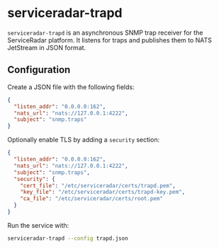 # serviceradar-trapd

`serviceradar-trapd` is an asynchronous SNMP trap receiver for the ServiceRadar platform. It listens for traps and publishes them to NATS JetStream in JSON format.

## Configuration

Create a JSON file with the following fields:

```json
{
  "listen_addr": "0.0.0.0:162",
  "nats_url": "nats://127.0.0.1:4222",
  "subject": "snmp.traps"
}
```

Optionally enable TLS by adding a `security` section:

```json
{
  "listen_addr": "0.0.0.0:162",
  "nats_url": "nats://127.0.0.1:4222",
  "subject": "snmp.traps",
  "security": {
    "cert_file": "/etc/serviceradar/certs/trapd.pem",
    "key_file": "/etc/serviceradar/certs/trapd-key.pem",
    "ca_file": "/etc/serviceradar/certs/root.pem"
  }
}
```

Run the service with:

```sh
serviceradar-trapd --config trapd.json
```

